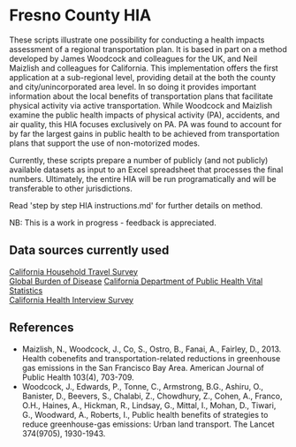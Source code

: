 Fresno County HIA
=================

These scripts illustrate one possibility for conducting a health impacts assessment of a regional transportation plan. It is based in part on a method developed by James Woodcock and colleagues for the UK, and Neil Maizlish and colleagues for California. This implementation offers the first application at a sub-regional level, providing detail at the both the county and city/unincorporated area level. In so doing it provides important information about the local benefits of transportation plans that facilitate physical activity via active transportation. While Woodcock and Maizlish examine the public health impacts of physical activity (PA), accidents, and air quality, this HIA focuses exclusively on PA. PA was found to account for by far the largest gains in public health to be achieved from transportation plans that support the use of non-motorized modes. 

Currently, these scripts prepare a number of publicly (and not publicly) available datasets as input to an Excel spreadsheet that processes the final numbers. Ultimately, the entire HIA will be run programatically and will be transferable to other jurisdictions. 

Read 'step by step HIA instructions.md' for further details on method.

NB: This is a work in progress - feedback is appreciated.

Data sources currently used
---------------------------

[California Household Travel Survey](http://www.nrel.gov/vehiclesandfuels/secure_transportation_data.html)  
[Global Burden of Disease](http://ghdx.healthmetricsandevaluation.org/global-burden-disease-study-2010-gbd-2010-data-downloads)  [California Department of Public Health Vital Statistics](http://www.cdph.ca.gov/data/statistics/Pages/DeathStatisticalDataTables.aspx)  
[California Health Interview Survey](http://healthpolicy.ucla.edu/chis/Pages/default.aspx)  

References
----------------------------
* Maizlish, N., Woodcock, J., Co, S., Ostro, B., Fanai, A., Fairley, D., 2013. Health cobenefits and transportation-related reductions in greenhouse gas emissions in the San Francisco Bay Area. American Journal of Public Health 103(4), 703-709.
* Woodcock, J., Edwards, P., Tonne, C., Armstrong, B.G., Ashiru, O., Banister, D., Beevers, S., Chalabi, Z., Chowdhury, Z., Cohen, A., Franco, O.H., Haines, A., Hickman, R., Lindsay, G., Mittal, I., Mohan, D., Tiwari, G., Woodward, A., Roberts, I., Public health benefits of strategies to reduce greenhouse-gas emissions: Urban land transport. The Lancet 374(9705), 1930-1943.
